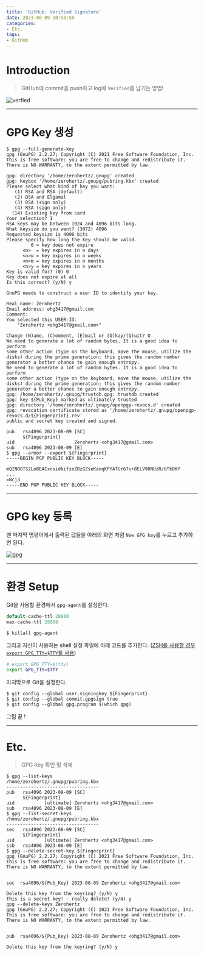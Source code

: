 ```yaml
---
title: 'GitHub: Verified Signature'
date: 2023-08-09 10:53:58
categories:
- Etc.
tags:
- GitHub
---
```

# Introduction

> GitHub에 commit을 push하고 log에 `Verified`를 남기는 방법!

![verfied](/images/github-verified-signature/verfied.png)

<!-- More -->

---
# GPG Key 생성

```shell
$ gpg --full-generate-key
gpg (GnuPG) 2.2.27; Copyright (C) 2021 Free Software Foundation, Inc.
This is free software: you are free to change and redistribute it.
There is NO WARRANTY, to the extent permitted by law.

gpg: directory '/home/zerohertz/.gnupg' created
gpg: keybox '/home/zerohertz/.gnupg/pubring.kbx' created
Please select what kind of key you want:
   (1) RSA and RSA (default)
   (2) DSA and Elgamal
   (3) DSA (sign only)
   (4) RSA (sign only)
  (14) Existing key from card
Your selection? 1
RSA keys may be between 1024 and 4096 bits long.
What keysize do you want? (3072) 4096
Requested keysize is 4096 bits
Please specify how long the key should be valid.
         0 = key does not expire
      <n>  = key expires in n days
      <n>w = key expires in n weeks
      <n>m = key expires in n months
      <n>y = key expires in n years
Key is valid for? (0) 0
Key does not expire at all
Is this correct? (y/N) y

GnuPG needs to construct a user ID to identify your key.

Real name: Zerohertz
Email address: ohg3417@gmail.com
Comment: 
You selected this USER-ID:
    "Zerohertz <ohg3417@gmail.com>"

Change (N)ame, (C)omment, (E)mail or (O)kay/(Q)uit? O
We need to generate a lot of random bytes. It is a good idea to perform
some other action (type on the keyboard, move the mouse, utilize the
disks) during the prime generation; this gives the random number
generator a better chance to gain enough entropy.
We need to generate a lot of random bytes. It is a good idea to perform
some other action (type on the keyboard, move the mouse, utilize the
disks) during the prime generation; this gives the random number
generator a better chance to gain enough entropy.
gpg: /home/zerohertz/.gnupg/trustdb.gpg: trustdb created
gpg: key ${Pub_Key} marked as ultimately trusted
gpg: directory '/home/zerohertz/.gnupg/openpgp-revocs.d' created
gpg: revocation certificate stored as '/home/zerohertz/.gnupg/openpgp-revocs.d/${Fingerprint}.rev'
public and secret key created and signed.

pub   rsa4096 2023-08-09 [SC]
      ${Fingerprint}
uid                      Zerohertz <ohg3417@gmail.com>
sub   rsa4096 2023-08-09 [E]
$ gpg --armor --export ${Fingerprint}
-----BEGIN PGP PUBLIC KEY BLOCK-----

mQINBGTS2LoBEACxnsidkifzeZDzGZseKanqKPYATUr67v+8ELV98NUzR/bTkDKY
...
=Ncj3
-----END PGP PUBLIC KEY BLOCK-----
```

---

# GPG key 등록

맨 마지막 명령어에서 출력된 값들을 아래의 화면 처럼 `New GPG key`를 누르고 추가하면 된다.

![gpg](/images/github-verified-signature/gpg.png)

---

# 환경 Setup

Git을 사용할 환경에서 `gpg-agent`를 설정한다.

```C ~/.gnupg/gpg-agent.conf
default-cache-ttl 28800
max-cache-ttl 28800
```

```shell
$ killall gpg-agent
```

그리고 자신이 사용하는 shell 설정 파일에 아래 코드를 추가한다. ([ZSH를 사용할 경우 `export GPG_TTY=$TTY`를 사용](https://github.com/romkatv/powerlevel10k/blob/master/README.md#how-do-i-export-gpg_tty-when-using-instant-prompt))

```bash ~/.zshrc
# export GPG_TTY=$(tty)
export GPG_TTY=$TTY
```

마지막으로 Git을 설정한다.

```shell
$ git config --global user.signingkey ${Fingerprint}
$ git config --global commit.gpgsign true
$ git config --global gpg.program $(which gpg)
```

그럼 끝 !

---

# Etc.

> GPG Key 확인 및 삭제

```shell
$ gpg --list-keys
/home/zerohertz/.gnupg/pubring.kbx
----------------------------------
pub   rsa4096 2023-08-09 [SC]
      ${Fingerprint}
uid           [ultimate] Zerohertz <ohg3417@gmail.com>
sub   rsa4096 2023-08-09 [E]
$ gpg --list-secret-keys
/home/zerohertz/.gnupg/pubring.kbx
----------------------------------
sec   rsa4096 2023-08-09 [SC]
      ${Fingerprint}
uid           [ultimate] Zerohertz <ohg3417@gmail.com>
ssb   rsa4096 2023-08-09 [E]
$ gpg --delete-secret-key ${Fingerprint}
gpg (GnuPG) 2.2.27; Copyright (C) 2021 Free Software Foundation, Inc.
This is free software: you are free to change and redistribute it.
There is NO WARRANTY, to the extent permitted by law.


sec  rsa4096/${Pub_Key} 2023-08-09 Zerohertz <ohg3417@gmail.com>

Delete this key from the keyring? (y/N) y
This is a secret key! - really delete? (y/N) y
gpg --delete-keys Zerohertz
gpg (GnuPG) 2.2.27; Copyright (C) 2021 Free Software Foundation, Inc.
This is free software: you are free to change and redistribute it.
There is NO WARRANTY, to the extent permitted by law.


pub  rsa4096/${Pub_Key} 2023-08-09 Zerohertz <ohg3417@gmail.com>

Delete this key from the keyring? (y/N) y
```
